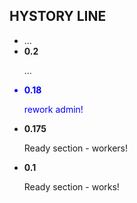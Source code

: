 <style>
    h2{
        font-weight:700;
    }
</style>

<h2>HYSTORY LINE</h2>

<ul>
    <li>...</li>
    <li>
        <b>0.2</b>
        <p>...</p>
    </li>
    <li style="color: blue;">
        <b>0.18</b>
        <p>rework admin!</p>
    </li>
    <li class="blue">
        <b>0.175</b>
        <p>Ready section - workers!</p>
    </li>
    <li class="blue">
        <b>0.1</b>
        <p>Ready section - works!</p>
    </li>
</ul>

